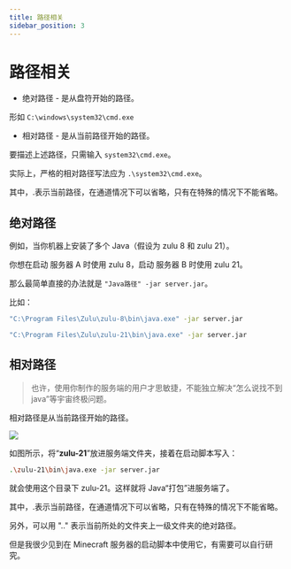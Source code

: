 ```yaml
---
title: 路径相关
sidebar_position: 3
---
```


# 路径相关

- 绝对路径 - 是从盘符开始的路径。

形如 `C:\windows\system32\cmd.exe`

- 相对路径 - 是从当前路径开始的路径。

要描述上述路径，只需输入 `system32\cmd.exe`。

实际上，严格的相对路径写法应为 `.\system32\cmd.exe`。

其中，.表示当前路径，在通道情况下可以省略，只有在特殊的情况下不能省略。

## 绝对路径

例如，当你机器上安装了多个 Java（假设为 zulu 8 和 zulu 21）。

你想在启动 服务器 A 时使用 zulu 8，启动 服务器 B 时使用 zulu 21。

那么最简单直接的办法就是 `"Java路径" -jar server.jar`。

比如：

```bash
"C:\Program Files\Zulu\zulu-8\bin\java.exe" -jar server.jar
```

```bash
"C:\Program Files\Zulu\zulu-21\bin\java.exe" -jar server.jar
```

## 相对路径

>  也许，使用你制作的服务端的用户才思敏捷，不能独立解决“怎么说找不到 java”等宇宙终极问题。

相对路径是从当前路径开始的路径。

![](_images/path-1.png)

如图所示，将“**zulu-21**”放进服务端文件夹，接着在启动脚本写入：

```bash
.\zulu-21\bin\java.exe -jar server.jar
```

就会使用这个目录下 zulu-21。这样就将 Java“打包”进服务端了。

其中，.表示当前路径，在通道情况下可以省略，只有在特殊的情况下不能省略。

另外，可以用 ".." 表示当前所处的文件夹上一级文件夹的绝对路径。

但是我很少见到在 Minecraft 服务器的启动脚本中使用它，有需要可以自行研究。
